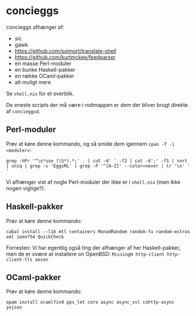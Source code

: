 # concieggs

concieggs afhænger af:

  + sic
  + gawk
  + https://github.com/soimort/translate-shell
  + https://github.com/kurtmckee/feedparser
  + en masse Perl-moduler
  + en bunke Haskell-pakker
  + en række OCaml-pakker
  + alt muligt mere
  
Se `shell.nix` for et overblik.  

De eneste scripts der må være i rodmappen er dem der bliver brugt direkte af
`concieggsd`.

## Perl-moduler

Prøv at køre denne kommando, og så smide dem igennem `cpan -T -i <moduler>`:

```
grep -hPr '^\s*use (\S*).*;' . | cut -d' ' -f2 | cut -d';' -f1 | sort | uniq | grep -v 'EggsML' | grep -P '^[A-Z]' --color=never | tr '\n' ' '
```

Vi afhænger vist af nogle Perl-moduler der ikke er i `shell.nix` (men ikke nogen vigtige?).

## Haskell-pakker

Prøv at køre denne kommando:

```
cabal install --lib mtl containers MonadRandom random-fu random-extras xml ieee754 QuickCheck
```

Forresten: Vi har egentlig også ting der afhænger af her Haskell-pakker, men de er svære at installere on OpenBSD: `MissingH http-client http-client-tls aeson`

## OCaml-pakker

Prøv at køre denne kommando:

```
opam install ocamlfind ppx_let core async async_ssl cohttp-async yojson
```

